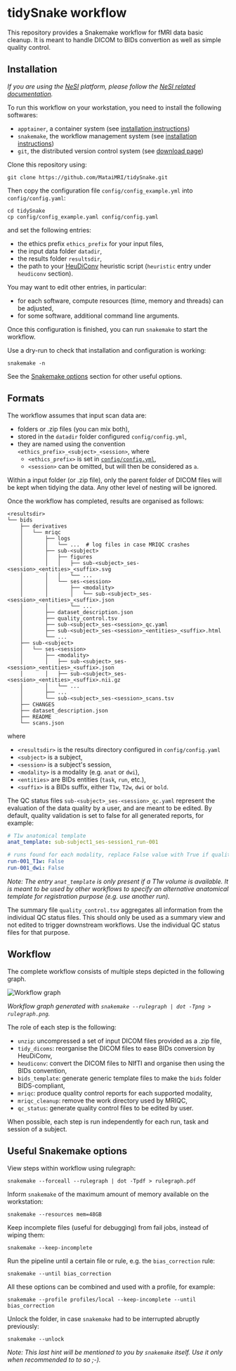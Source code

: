# tidySnake workflow

This repository provides a Snakemake workflow for fMRI data basic cleanup.
It is meant to handle DICOM to BIDs convertion as well as simple quality control.


## Installation

*If you are using the [NeSI](https://www.nesi.org.nz) platform, please follow the [NeSI related documentation](NESI.md).*

To run this workflow on your workstation, you need to install the following softwares:

- `apptainer`, a container system (see [installation instructions](https://apptainer.org/docs/admin/main/installation.html))
- `snakemake`, the workflow management system (see [installation instructions](https://snakemake.readthedocs.io/en/stable/getting_started/installation.html))
- `git`, the distributed version control system (see [download page](https://git-scm.com/downloads))

Clone this repository using:

```
git clone https://github.com/MataiMRI/tidySnake.git
```

Then copy the configuration file `config/config_example.yml` into `config/config.yaml`:

```
cd tidySnake
cp config/config_example.yaml config/config.yaml
```

and set the following entries:

- the ethics prefix `ethics_prefix` for your input files,
- the input data folder `datadir`,
- the results folder `resultsdir`,
- the path to your [HeuDiConv](https://heudiconv.readthedocs.io) heuristic script (`heuristic` entry under `heudiconv` section).

You may want to edit other entries, in particular:

- for each software, compute resources (time, memory and threads) can be adjusted,
- for some software, additional command line arguments.

Once this configuration is finished, you can run `snakemake` to start the workflow.

Use a dry-run to check that installation and configuration is working:

```
snakemake -n
```

See the [Snakemake options](README.md#Useful-Snakemake-options) section for other useful options.


## Formats

The workflow assumes that input scan data are:

- folders or .zip files (you can mix both),
- stored in the `datadir` folder configured `config/config.yml`,
- they are named using the convention `<ethics_prefix>_<subject>_<session>`, where
  - `<ethics_prefix>` is set in [`config/config.yml`](config/config.yml),
  - `<session>` can be omitted, but will then be considered as `a`.

Within a input folder (or .zip file), only the parent folder of DICOM files will be kept when tidying the data.
Any other level of nesting will be ignored.

Once the workflow has completed, results are organised as follows:

```
<resultsdir>
└── bids
    ├── derivatives
    │   └── mriqc
    │       ├── logs
    │       │   └── ...  # log files in case MRIQC crashes
    │       ├── sub-<subject>
    │       │   ├── figures
    │       │   │   ├── sub-<subject>_ses-<session>_<entities>_<suffix>.svg
    │       │   │   └── ...
    │       │   └── ses-<session>
    │       │       ├── <modality>
    │       │       │   └── sub-<subject>_ses-<session>_<entities>_<suffix>.json
    │       │       └── ...
    │       ├── dataset_description.json
    │       ├── quality_control.tsv
    │       ├── sub-<subject>_ses-<session>_qc.yaml
    │       ├── sub-<subject>_ses-<session>_<entities>_<suffix>.html
    │       └── ...
    ├── sub-<subject>
    │   └── ses-<session>
    │       ├── <modality>
    │       │   ├── sub-<subject>_ses-<session>_<entities>_<suffix>.json
    │       │   ├── sub-<subject>_ses-<session>_<entities>_<suffix>.nii.gz
    │       │   └── ...
    │       ├── ...
    │       └── sub-<subject>_ses-<session>_scans.tsv
    ├── CHANGES
    ├── dataset_description.json
    ├── README
    └── scans.json
```

where

- `<resultsdir>` is the results directory configured in `config/config.yaml`
- `<subject>` is a subject,
- `<session>` is a subject's session,
- `<modality>` is a modality (e.g. `anat` or `dwi`),
- `<entities>` are BIDs entities (`task`, `run`, etc.),
- `<suffix>` is a BIDs suffix, either `T1w`, `T2w`, `dwi` or `bold`.

The QC status files `sub-<subject>_ses-<session>_qc.yaml` represent the evaluation of the data quality by a user, and are meant to be edited.
By default, quality validation is set to false for all generated reports, for example:

```yaml
# T1w anatomical template
anat_template: sub-subject1_ses-session1_run-001

# runs found for each modality, replace False value with True if quality is satisfying
run-001_T1w: False
run-001_dwi: False
```

*Note:
The entry `anat_template` is only present if a T1w volume is available.
It is meant to be used by other workflows to specify an alternative anatomical template for registration purpose (e.g. use another run).*

The summary file `quality_control.tsv` aggregates all information from the individual QC status files.
This should only be used as a summary view and not edited to trigger downstream workflows.
Use the individual QC status files for that purpose.


## Workflow

The complete workflow consists of multiple steps depicted in the following graph.

![Workflow graph](rulegraph.png)

*Workflow graph generated with `snakemake --rulegraph | dot -Tpng > rulegraph.png`.*

The role of each step is the following:

- `unzip`: uncompressed a set of input DICOM files provided as a .zip file,
- `tidy_dicoms`: reorganise the DICOM files to ease BIDs conversion by HeuDiConv,
- `heudiconv`: convert the DICOM files to NIfTI and organise then using the BIDs convention,
- `bids_template`: generate generic template files to make the `bids` folder BIDS-compliant,
- `mriqc`: produce quality control reports for each supported modality,
- `mriqc_cleanup`: remove the work directory used by MRIQC,
- `qc_status`: generate quality control files to be edited by user.

When possible, each step is run independently for each run, task and session of a subject.


## Useful Snakemake options

View steps within workflow using rulegraph:

```
snakemake --forceall --rulegraph | dot -Tpdf > rulegraph.pdf
```

Inform `snakemake` of the maximum amount of memory available on the workstation:

```
snakemake --resources mem=48GB
```

Keep incomplete files (useful for debugging) from fail jobs, instead of wiping them:

```
snakemake --keep-incomplete
```

Run the pipeline until a certain file or rule, e.g. the `bias_correction` rule:

```
snakemake --until bias_correction
```

All these options can be combined and used with a profile, for example:

```
snakemake --profile profiles/local --keep-incomplete --until bias_correction
```

Unlock the folder, in case `snakemake` had to be interrupted abruptly previously:

```
snakemake --unlock
```

*Note: This last hint will be mentioned to you by `snakemake` itself.
Use it only when recommended to to so ;-).*
